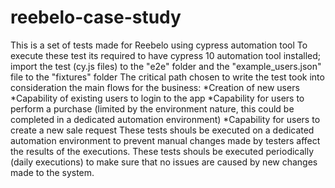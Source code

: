 # reebelo-case-study



This is a set of tests made for Reebelo using cypress automation tool
To execute these test its required to have cypress 10 automation tool installed; import the test (cy.js files) to the "e2e" folder and the "example_users.json" file to the "fixtures" folder
The critical path chosen to write the test took into consideration the main flows for the business:
  *Creation of new users
  *Capability of existing users to login to the app
  *Capability for users to perform a purchase (limited by the environment nature, this could be completed in a dedicated automation environment)
  *Capability for users to create a new sale request
These tests shouls be executed on a dedicated automation environment to prevent manual changes made by testers affect the results of the executions.
These tests shouls be executed periodically (daily executions) to make sure that no issues are caused by new changes made to the system.
